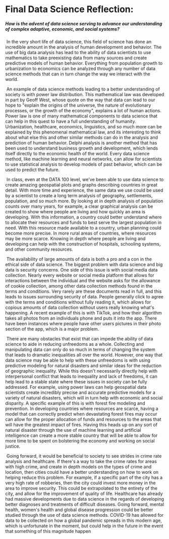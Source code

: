# Final Data Science Reflection:

##### How is the advent of data science serving to advance our understanding of complex adaptive, economic, and social systems?

​	In the very short life of data science, this field of science has done an incredible amount in the    analysis of human development and behavior. The use of big data analysis has lead to the ability of data scientists to use mathematics to take preexisting data from many sources and create predictive models of human behavior. Everything from population growth to urbanization to economics can be analyzed through any number of data science methods that can in turn change the way we interact with the world.

​	An example of data science methods leading to a better understanding of society is with power law distribution. This mathematical law was developed in part by Geoff West, whose quote on the way that data can lead to our hope to "explain the  origins  of  the  universe,  the  nature  of  evolutionary  processes,  or  the  growth  of  the economy", explains a lot of human actions. Power law is one of many mathematical components to data science that can help in this quest to have a full understanding of humanity. Urbanization, healthcare, economics, linguistics, and so much more can be explained by this phenomenal mathematical law, and its interesting to think about what else this and other similar methods can do in the analysis and prediction of human behavior. Delphi analysis is another method that has been used to understand business growth and development, which lends itself directly to the economic health of the world. Every data science method, like machine learning and neural networks, can allow for scientists to use statistical analysis to develop models of past behavior, which can be used to predict the future. 

​	In class, even at the DATA 100 level, we've been able to use data science to create amazing geospatial plots and graphs describing countries in great detail. With more time and experience, the same data we use could be used by a scientist to create a long term analysis of geography, settlements, population, and so much more. By looking at in depth analysis of population counts over many years, for example, a clear graphical analysis can be created to show where people are living and how quickly an area is developing. With this information, a country could better understand where to allocate their resources and funds to best serve the largest population in need. With this resource made available to a country, urban planning could become more precise. In more rural areas of countries, where resources may be more scarce. Knowing in depth where people are living and developing can help with the construction of hospitals, schooling systems, and other community resources.

​	The availability of large amounts of data is both a pro and a con in the ethical side of data science. The biggest problem with data science and big data is security concerns. One side of this issue is with social media data collection. Nearly every website or social media platform that allows for interactions between the individual and the website asks for the allowance of cookie collection, among other data collection methods found in the terms and conditions. Very rarely are these documents read in full, and this leads to issues surrounding security of data. People generally click to agree with the terms and conditions without fully reading it, which allows for copious amounts of data collection without users really knowing what's happening. A recent example of this is with TikTok, and how their algorithm takes all photos from an individuals phone and puts it into the app. There have been instances where people have other users pictures in their photo section of the app, which is a major problem.

​	There are many obstacles that exist that can impede the ability of data science to aide in reducing unfreedoms as a whole. Collecting and manipulating data can only do so much in terms of changing the system that leads to dramatic inequalities all over the world. However, one way that data science may be able to help with these unfreedoms is with using predictive modeling for natural disasters and similar ideas for the reduction of geographic inequality. While this doesn't necessarily directly help with interpersonal conflict that leads to inequality and lack of freedoms, it can help lead to a stable state where these issues in society can be fully addressed. For example, using power laws can help geospatial data scientists create incredibly precise and accurate predictive models for a variety of natural disasters, which will in turn help with economic and social disparity. A specific example of this is with forest fire modeling and prevention. In developing countries where resources are scarce, having a model that can correctly predict when devastating forest fires may occur can allow for the proper allocation of funds and resources to the areas that will have the greatest impact of fires. Having this heads up on any sort of natural disaster through the use of machine learning and artificial intelligence can create a more stable country that will be able to allow for more time to be spent on bolstering the economy and working on social justice.

​	Going forward, it would be beneficial to society to see strides in crime rate analysis and healthcare. If there's a way to take the crime rates for areas with high crime, and create in depth models on the types of crime and location, then cities could have a better understanding on how to work on helping reduce this problem. For example, if a specific part of the city has a very high rate of robberies, then the city could invest more money in the area to improve security. This could be extrapolated to the entirety of the city, and allow for the improvement of quality of life. Healthcare has already had massive developments due to data science in the regards of developing better diagnoses and treatments of difficult diseases. Going forward, mental health, women's health and global disease progression could be better studied through the use of data science methods. COVID-19 has allowed for data to be collected on how a global pandemic spreads in this modern age, which is unfortunate in the moment, but could help in the future in the event that something of this magnitude happen
